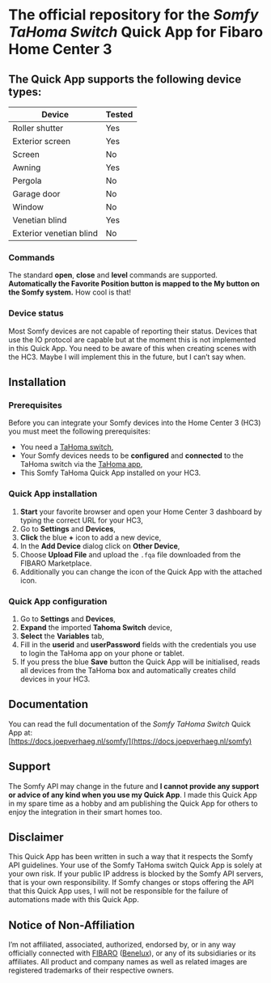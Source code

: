 # The official repository for the *Somfy TaHoma Switch* Quick App for Fibaro Home Center 3

## The Quick App supports the following device types:

| Device                  | Tested |
| ----------------------- | ------ |
| Roller shutter          | Yes    |
| Exterior screen         | Yes    |
| Screen                  | No     |
| Awning                  | Yes    |
| Pergola                 | No     |
| Garage door             | No     |
| Window                  | No     |
| Venetian blind          | Yes    |
| Exterior venetian blind | No     |

### Commands

The standard **open**, **close** and **level** commands are supported. **Automatically the Favorite Position button is mapped to the My button on the Somfy system.** How cool is that!

### Device status

Most Somfy devices are not capable of reporting their status. Devices that use the IO protocol are capable but at the moment this is not implemented in this Quick App. You need to be aware of this when creating scenes with the HC3. Maybe I will implement this in the future, but I can’t say when.

## Installation

### Prerequisites

Before you can integrate your Somfy devices into the Home Center 3 (HC3) you must meet the following prerequisites:

- You need a [TaHoma switch](https://www.somfy.nl/producten/1870595/tahoma-switch),
- Your Somfy devices needs to be **configured** and **connected** to the TaHoma switch via the [TaHoma app](https://www.somfy.nl/producten/smart-home-en-afstandbediening/tahoma-smart-home/tahoma-app),
- This Somfy TaHoma Quick App installed on your HC3.

### Quick App installation

1. **Start** your favorite browser and open your Home Center 3 dashboard by typing the correct URL for your HC3,
2. Go to **Settings** and **Devices**,
3. **Click** the blue **+** icon to add a new device,
4. In the **Add Device** dialog click on **Other Device**,
5. Choose **Upload File** and upload the `.fqa` file downloaded from the FIBARO Marketplace.
6. Additionally you can change the icon of the Quick App with the attached icon.

### Quick App configuration

1. Go to **Settings** and **Devices**,
2. **Expand** the imported **Tahoma Switch** device,
3. **Select** the **Variables** tab,
4. Fill in the **userid** and **userPassword** fields with the credentials you use to login the TaHoma app on your phone or tablet.
5. If you press the blue **Save** button the Quick App will be initialised, reads all devices from the TaHoma box and automatically creates child devices in your HC3.

## Documentation

You can read the full documentation of the *Somfy TaHoma Switch* Quick App at:  
[https://docs.joepverhaeg.nl/somfy/](https://docs.joepverhaeg.nl/somfy)

## Support

The Somfy API may change in the future and **I cannot provide any support or advice of any kind when you use my Quick App**. I made this Quick App in my spare time as a hobby and am publishing the Quick App for others to enjoy the integration in their smart homes too.

## Disclaimer

This Quick App has been written in such a way that it respects the Somfy API guidelines. Your use of the Somfy TaHoma switch Quick App is solely at your own risk. If your public IP address is blocked by the Somfy API servers, that is your own responsibility. If Somfy changes or stops offering the API that this Quick App uses, I will not be responsible for the failure of automations made with this Quick App.

## Notice of Non-Affiliation

I’m not affiliated, associated, authorized, endorsed by, or in any way officially connected with [FIBARO](https://www.fibaro.com) ([Benelux](https://fibarobenelux.com)), or any of its subsidiaries or its affiliates. All product and company names as well as related images are registered trademarks of their respective owners.